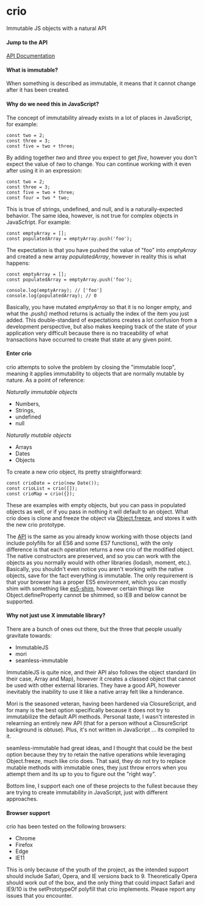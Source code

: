 # crio
Immutable JS objects with a natural API

#### Jump to the API
[API Documentation](API.md)

#### What is immutable?

When something is described as immutable, it means that it cannot change after it has been created. 

#### Why do we need this in JavaScript?

The concept of immutability already exists in a lot of places in JavaScript, for example:
```
const two = 2;
const three = 3;
const five = two + three;
```
By adding together *two* and *three* you expect to get *five*, however you don't expect the value of *two* to change. You can continue working with it even after using it in an expression:
```
const two = 2;
const three = 3;
const five = two + three;
const four = two * two;
```
This is true of strings, undefined, and null, and is a naturally-expected behavior. The same idea, however, is not true for complex objects in JavaScfript. For example:
```
const emptyArray = [];
const populatedArray = emptyArray.push('foo');
```
The expectation is that you have pushed the value of "foo" into *emptyArray* and created a new array *populatedArray*, however in reality this is what happens:
```
const emptyArray = [];
const populatedArray = emptyArray.push('foo');

console.log(emptyArray); // ['foo']
console.log(populatedArray); // 0
```
Basically, you have mutated *emptyArray* so that it is no longer empty, and what the *.push()* method returns is actually the index of the item you just added. This double-standard of expectations creates a lot confusion from a development perspective, but also makes keeping track of the state of your application very difficult because there is no traceability of what transactions have occurred to create that state at any given point.

#### Enter crio

crio attempts to solve the problem by closing the "immutable loop", meaning it applies immutability to objects that are normally mutable by nature. As a point of reference:

*Naturally immutable objects*
* Numbers,
* Strings,
* undefined
* null

*Naturally mutable objects*
* Arrays
* Dates
* Objects

To create a new crio object, its pretty straightforward:
```
const crioDate = crio(new Date());
const crioList = crio([]);
const crioMap = crio({});
```
These are examples with empty objects, but you can pass in populated objects as well, or if you pass in nothing it will default to an object. What crio does is clone and freeze the object via [Object.freeze](https://developer.mozilla.org/en-US/docs/Web/JavaScript/Reference/Global_Objects/Object/freeze), and stores it with the new crio prototype. 

The [API](API.md) is the same as you already know working with those objects (and include polyfills for all ES6 and some ES7 functions), with the only difference is that each operation returns a new crio of the modified object. The native constructors are preserved, and so you can work with the objects as you normally would with other libraries (lodash, moment, etc.). Basically, you shouldn't even notice you aren't working with the native objects, save for the fact everything is immutable. The only requirement is that your browser has a proper ES5 environment, which you can mostly shim with something like [es5-shim](https://github.com/es-shims/es5-shim), however certain things like Object.defineProperty cannot be shimmed, so IE8 and below cannot be supported.

#### Why not just use X immutable library?

There are a bunch of ones out there, but the three that people usually gravitate towards:
* ImmutableJS
* mori
* seamless-immutable

ImmutableJS is quite nice, and their API also follows the object standard (in their case, Array and Map), however it creates a classed object that cannot be used with other external libraries. They have a good API, however inevitably the inability to use it like a native array felt like a hinderance.

Mori is the seasoned veteran, having been hardened via ClosureScript, and for many is the best option specifically because it does not try to immutabilize the default API methods. Personal taste, I wasn't interested in relearning an entirely new API (that for a person without a ClosureScript background is obtuse). Plus, it's not written in JavaScript ... its compiled to it.

seamless-immutable had great ideas, and I thought that could be the best option because they try to retain the native operations while leveraging Object.freeze, much like crio does. That said, they do not try to replace mutable methods with immutable ones, they just throw errors when you attempt them and its up to you to figure out the "right way".

Bottom line, I support each one of these projects to the fullest because they are trying to create immutability in JavaScript, just with different approaches.

#### Browser support
crio has been tested on the following browsers:
* Chrome
* Firefox
* Edge
* IE11

This is only because of the youth of the project, as the intended support should include Safari, Opera, and IE versions back to 9. Theoretically Opera should work out of the box, and the only thing that could impact Safari and IE9/10 is the setPrototypeOf polyfill that crio implements. Please report any issues that you encounter.
